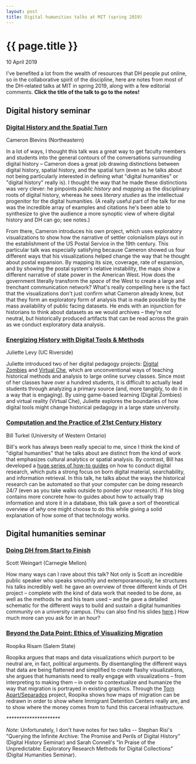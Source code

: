 ```yaml
---
layout: post
title: Digital humanities talks at MIT (spring 2019)
---
```


{{ page.title }}
================
<p class="meta">10 April 2019</p>

I've benefited a lot from the wealth of resources that DH people put online, so in the collaborative spirit of the discipline, here are notes from most of the DH-related talks at MIT in spring 2019, along with a few editorial comments. **Click the title of the talk to go to the notes!**   
  

## **Digital history seminar** 

### [Digital History and the Spatial Turn](https://docs.google.com/document/d/1uPV48YwpUtV2ZNpVlbEw-NoRO3HFUAHCvnjYjRFEpnc/edit?usp=sharing) 

Cameron Blevins (Northeastern)  
  
In a lot of ways, I thought this talk was a great way to get faculty members and students into the general contours of the conversations surrounding digital history – Cameron does a great job drawing distinctions between digital history, spatial history, and the spatial turn (even as he talks about not being particularly interested in defining what "digital humanities" or "digital history" really is). I thought the way that he made these distinctions was very clever: he pinpoints _public history_ and _mapping_ as the disciplinary roots of digital history, whereas he sees _literary studies_ as the intellectual progenitor for the digital humanities. (A really useful part of the talk for me was the incredible array of examples and citations he's been able to synthesize to give the audience a more synoptic view of where digital history and DH can go; see notes.)  
  
From there, Cameron introduces his own project, which uses exploratory visualizations to show how the narrative of settler colonialism plays out in the establishment of the US Postal Service in the 19th century. This particular talk was especially satisfying because Cameron showed us four different ways that his visualizations helped change the way that he thought about postal expansion. By mapping its size, coverage, rate of expansion, and by showing the postal system's relative instability, the maps show a different narrative of state power in the American West. How does the government literally transform the _space_ of the West to create a large and trenchant communication network? What's really compelling here is the fact that the visualizations don't just confirm what Cameron already knew, but that they form an exploratory form of analysis that is made possible by the mass availability of public facing datasets. He ends with an injunction for historians to think about datasets as we would archives – they're not neutral, but historically produced artifacts that can be read across the grain as we conduct exploratory data analysis.  
  

### [Energizing History with Digital Tools & Methods](https://docs.google.com/document/d/1m-rnKyj9C-x5cm28if3s4gnFrc84JxcCBYJNZQEh5YE/edit?usp=sharing) 

Juliette Levy (UC Riverside)

  
Juliette introduced two of her digital pedagogy projects: [Digital Zombies](https://digitalzombies.ucr.edu/) and [Virtual Che](https://history.ucr.edu/news/2018/11/07/ches-village-virtual-reality-stimulate-critical-thinking), which are unconventional ways of teaching historical methods and analysis to large online survey classes. Since most of her classes have over a hundred students, it is difficult to actually lead students through analyzing a primary source (and, more tangibly, to do it in a way that is engaging). By using game-based learning (Digital Zombies) and virtual reality (Virtual Che), Juliette explores the boundaries of how digital tools might change historical pedagogy in a large state university.  
  

### [Computation and the Practice of 21st Century History](https://docs.google.com/document/d/1dMEX2f_n6YdLQN-loTmhR0NDrgDuf8ddkOyPCD24J-Y/edit?usp=sharing)

Bill Turkel (University of Western Ontario)

  
Bill's work has always been really special to me, since I think the kind of "digital humanities" that he talks about are distinct from the kind of work that emphasizes cultural analytics or spatial analysis. By contrast, Bill has developed a [huge series of how-to guides](https://williamjturkel.net/how-to/) on how to conduct digital research, which puts a strong focus on born digital material, searchability, and information retrieval. In this talk, he talks about the ways the historical research can be automated so that your computer can be doing research 24/7 (even as you take walks outside to ponder your research). If his blog contains more concrete how-to guides about how to actually trap information and store it in a database, this talk gave a sort of theoretical overview of _why_ one might choose to do this while giving a solid explanation of how some of that technology works.  
  

## **Digital humanities seminar**

  

### [Doing DH from Start to Finish](https://docs.google.com/document/d/1Jo6IZu67Kpuer1-uT8nH0DtACFperhmQqD9jALvBfSU/edit?usp=sharing)

Scott Weingart (Carnegie Mellon)  
  
How many ways can I rave about this talk? Not only is Scott an incredible public speaker who speaks smoothly and extemporaneously, he structures his talks incredibly well: he gave an overview of three different kinds of DH project – complete with the kind of data work that needed to be done, as well as the methods he and his team used – and he gave a detailed schematic for the different ways to build and sustain a digital humanities community on a university campus. (You can also find his slides [here](https://docs.google.com/presentation/d/e/2PACX-1vR0FcOEi0fftU9fCLKiUX9ECf9nhtmDxnm2N6Ztlqb265wbOvLAPS_zzX1ymEwJ5v_doi4O5cu-PcT3/pub?start=false&loop=false&delayms=3000&slide=id.p).) How much more can you ask for in an hour?  
  

### [Beyond the Data Point: Ethics of Visualizing Migration](https://docs.google.com/document/d/1JknWoJ7VLUrYLy7ybB0pVnj_5nCH0T-HtLnvf2JMouM/edit?usp=sharing)

Roopika Risam (Salem State)  
  
Roopika argues that maps and data visualizations which purport to be neutral are, in fact, political arguments. By disentangling the different ways that data are being flattened and simplified to create flashy visualizations, she argues that humanists need to really engage with visualizations – from interpreting to making them – in order to contextualize and humanize the way that migration is portrayed in existing graphics. Through the [Torn Apart/Separados](http://xpmethod.plaintext.in/torn-apart/volume/2/index) project, Roopika shows how maps of migration can be redrawn in order to show where Immigrant Detention Centers really are, and to show where the money comes from to fund this carceral infrastructure. 

  

_\*\*\*\*\*\*\*\*\*\*\*\*\*\*\*\*\*\*\*\*\*_

_Note:_ Unfortunately, I don't have notes for two talks -- Stephan Risi's "Querying the Infinite Archive: The Promise and Perils of Digital History" (Digital History Seminar) and Sarah Connell's "In Praise of the Unpredictable: Exploratory Research Methods for Digital Collections" (Digital Humanities Seminar).